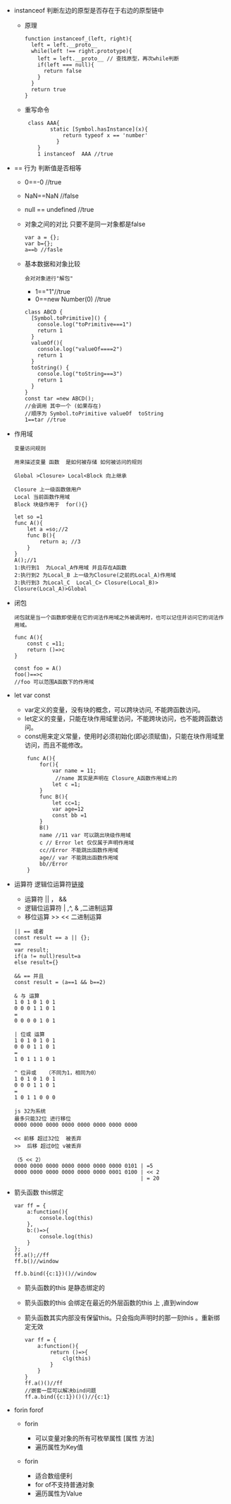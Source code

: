 * instanceof 判断左边的原型是否存在于右边的原型链中
	* 原理
		
		```
		function instanceof_(left, right){
		  left = left.__proto__
		  while(left !== right.prototype){
		    left = left.__proto__ // 查找原型，再次while判断
		    if(left === null){
		      return false
		    }
		  }
		  return true
		}
		```
	* 重写命令
		
		```
		 class AAA{
	            static [Symbol.hasInstance](x){
	                return typeof x == 'number'
	      	      }
	        }
	        1 instanceof  AAA //true
		```
	
*  == 行为 判断值是否相等
	
	* 0==-0 //true
	* NaN==NaN //false
	* null == undefined //true
	* 对象之间的对比 只要不是同一对象都是false
		
		```
		var a = {};
		var b={};
		a==b //fasle
		```
	* 基本数据和对象比较 

		```
		会对对象进行"解包"
		```
		* 1=="1"//true
		* 0==new Number(0) //true

		```
		class ABCD {
		  [Symbol.toPrimitive]() { 
		    console.log("toPrimitive===1")
		    return 1 
		  }
		  valueOf(){
		    console.log("valueOf====2")
		    return 1
		  }
		  toString() {
		    console.log("toString===3")
		    return 1
		  }
		}
		const tar =new ABCD();
		//会调用 其中一个 (如果存在)
		//顺序为 Symbol.toPrimitive valueOf  toString
		1==tar //true
		
		```
		
* 作用域

	```
	变量访问规则
	
	用来描述变量 函数  是如何被存储 如何被访问的规则
	
	Global >Closure> Local<Block 向上继承
	
	Closure 上一级函数做用户
	Local 当前函数作用域
	Block 块级作用于  for(){}
	```
	```
	let so =1
	func A(){
		let a =so;//2
		func B(){
			return a; //3
		}
	}
	A();//1
	1:执行到1  为Local_A作用域 并且存在A函数
	2:执行到2 为Local_B 上一级为Closure(之前的Local_A)作用域
	3:执行到3 为Local_C  Local_C> Closure(Local_B)> Closure(Local_A)>Global
	```
* 闭包

	```
	闭包就是当一个函数即使是在它的词法作用域之外被调用时，也可以记住并访问它的词法作用域。
	```
	```
	func A(){
		const c =11;
		return ()=>c
	}
	
	const foo = A()
	foo()==>c
	//foo 可以范围A函数下的作用域
	```
	
* let var const 

	* var定义的变量，没有块的概念，可以跨块访问, 不能跨函数访问。
	* let定义的变量，只能在块作用域里访问，不能跨块访问，也不能跨函数访问。
	* const用来定义常量，使用时必须初始化(即必须赋值)，只能在块作用域里访问，而且不能修改。

	```
		func A(){
			for(){
				var name = 11;
				 //name 其实是声明在 Closure_A函数作用域上的
				let c =1;
			}
			func B(){
				let cc=1;
				var age=12
				const bb =1
			}
			B()
			name //11 var 可以跳出块级作用域
			c // Error let 仅仅属于声明作用域
			cc//Error 不能跳出函数作用域
			age// var 不能跳出函数作用域
			bb//Error
		}
	
	```
	
* 运算符  逻辑位运算符[链接](http://c.biancheng.net/view/5469.html)

	* 运算符 || ， &&
	* 逻辑位运算符 | ,^, & ,二进制运算
	* 移位运算 >> << 二进制运算

	```
	|| == 或者
	const result == a || {}; 
	==
	var result;
	if(a != null)result=a
	else result={}
	
	&& == 并且
	const result = (a==1 && b==2)
	```
	
	```
	& 与 运算
	1 0 1 0 1 0 1
	0 0 0 1 1 0 1 
	=
	0 0 0 0 1 0 1
	
	| 位或 运算
	1 0 1 0 1 0 1 
	0 0 0 1 1 0 1 
	=
	1 0 1 1 1 0 1  
	
	^ 位异或	（不同为1，相同为0）
	1 0 1 0 1 0 1
	0 0 0 1 1 0 1 
	=
	1 0 1 1 0 0 0
	
	```
	
	```
	js 32为系统
	最多只能32位 进行移位
	0000 0000 0000 0000 0000 0000 0000 0000
	 
	<< 前移 超过32位  被丢弃
	>>  后移 超过0位 v被丢弃
	
	（5 << 2）
	0000 0000 0000 0000 0000 0000 0000 0101 | =5
	0000 0000 0000 0000 0000 0000 0001 0100 | << 2
											| = 20
	```
	
* 箭头函数 this绑定
	
	```
	var ff = {
		a:function(){
			console.log(this)
		},
		b:()=>{
			console.log(this)
		}
	};
	ff.a();//ff
	ff.b()//window
	
	ff.b.bind({c:1})()//window 
	```
	* 箭头函数的this 是静态绑定的
	* 箭头函数的this 会绑定在最近的外层函数的this 上 ,直到window
	* 箭头函数其实内部没有保留this。只会指向声明时的那一刻this 。重新绑定无效

		``` 
		var ff = {
			a:function(){
				return ()=>{
					clg(this)
				}
			}
		}
		ff.a()()//ff
		//嵌套一层可以解决bind问题
		ff.a.bind({c:1})()()//{c:1}
		```
* forin forof

	* forin
		* 可以变量对象的所有可枚举属性 [属性 方法]
		* 遍历属性为Key值

	* forin 
		* 适合数组便利
		* for of不支持普通对象
		* 遍历属性为Value
